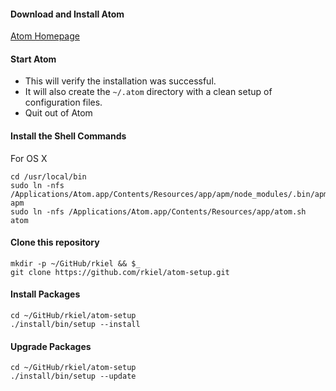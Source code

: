 #### Download and Install Atom

[Atom Homepage](https://atom.io/)

#### Start Atom

*  This will verify the installation was successful.
*  It will also create the `~/.atom` directory with a clean setup of configuration files.
*  Quit out of Atom

#### Install the Shell Commands

For OS X

    cd /usr/local/bin
    sudo ln -nfs /Applications/Atom.app/Contents/Resources/app/apm/node_modules/.bin/apm apm
    sudo ln -nfs /Applications/Atom.app/Contents/Resources/app/atom.sh atom

#### Clone this repository

    mkdir -p ~/GitHub/rkiel && $_
    git clone https://github.com/rkiel/atom-setup.git

#### Install Packages

    cd ~/GitHub/rkiel/atom-setup
    ./install/bin/setup --install

#### Upgrade Packages

    cd ~/GitHub/rkiel/atom-setup
    ./install/bin/setup --update

